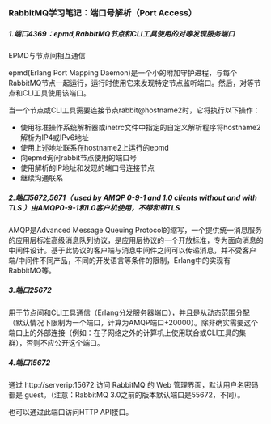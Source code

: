 ### RabbitMQ学习笔记：端口号解析（Port Access）

##### 1.端口4369：epmd,RabbitMQ节点和CLI工具使用的对等发现服务端口

EPMD与节点间相互通信

epmd(Erlang Port Mapping Daemon)是一个小的附加守护进程，与每个RabbitMQ节点一起运行，运行时使用它来发现特定节点监听端口。然后，对等节点和CLI工具使用该端口。

当一个节点或CLI工具需要连接节点rabbit@hostname2时，它将执行以下操作：

- 使用标准操作系统解析器或inetrc文件中指定的自定义解析程序将hostname2解析为IP4或IPv6地址
- 使用上述地址联系在hostname2上运行的epmd
- 向epmd询问rabbit节点使用的端口号
- 使用解析的IP地址和发现的端口号连接节点
- 继续沟通联系

##### 2.端口5672,5671（ used by AMQP 0-9-1 and 1.0 clients without and with TLS ）由AMQP0-9-1和1.0客户机使用，不带和带TLS

AMQP是Advanced Message Queuing Protocol的缩写，一个提供统一消息服务的应用层标准高级消息队列协议，是应用层协议的一个开放标准，专为面向消息的中间件设计。基于此协议的客户端与消息中间件之间可以传递消息，并不受客户端/中间件不同产品，不同的开发语言等条件的限制，Erlang中的实现有RabbitMQ等。

##### 3.端口25672

用于节点间和CLI工具通信（Erlang分发服务器端口），并且是从动态范围分配（默认情况下限制为一个端口，计算为AMQP端口+20000）。除非确实需要这个端口上的外部连接（例如：在子网络之外的计算机上使用联合或CLI工具的集群），否则不应公开这个端口。

##### 4.端口15672

通过 http://serverip:15672 访问 RabbitMQ 的 Web 管理界面，默认用户名密码都是 guest。（注意：RabbitMQ 3.0之前的版本默认端口是55672，不同）。

也可以通过此端口访问HTTP API接口。





